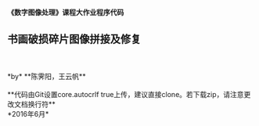 **《数字图像处理》课程大作业程序代码**
## 书画破损碎片图像拼接及修复
<br />
<br />
*by* **陈霁阳，王云帆**
<br />
<br />
**代码由Git设置core.autocrlf true上传，建议直接clone。若下载zip，请注意更改文档换行符**
<br />
*2016年6月*